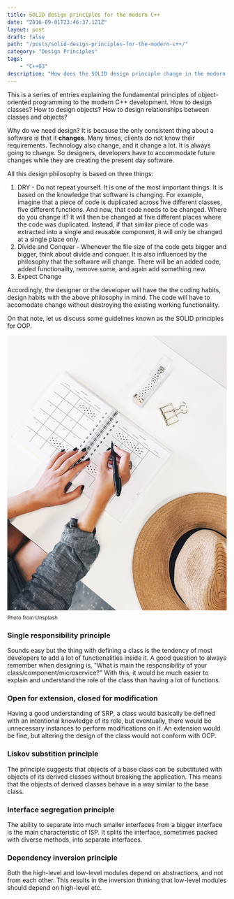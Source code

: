 ```yaml
---
title: SOLID design principles for the modern C++
date: "2016-09-01T23:46:37.121Z"
layout: post
draft: false
path: "/posts/solid-design-principles-for-the-modern-c++/"
category: "Design Principles"
tags:
    - "C++03"
description: "How does the SOLID design principle change in the modern C++ era?"
---
```

This is a series of entries explaining the fundamental principles of object-oriented programming to the modern C++ development. How to design classes? How to design objects? How to design relationships between classes and objects?

Why do we need design? It is because the only consistent thing about a software is that it **changes**. Many times, clients do not know their requirements. Technology also change, and it change a lot. It is always going to change. So designers, developers have to accommodate future changes while they are creating the present day software.

All this design philosophy is based on three things:
1. DRY - Do not repeat yourself. It is one of the most important things. It is based on the knowledge that software is changing. For example, imagine that a piece of code is duplicated across five different classes, five different functions. And now, that code needs to be changed. Where do you change it? It will then be changed at five different places where the code was duplicated. Instead, if that similar piece of code was extracted into a single and reusable component, it will only be changed at a single place only.
2. Divide and Conquer - Whenever the file size of the code gets bigger and bigger, think about divide and conquer. It is also influenced by the philosophy that the software will change. There will be an added code, added functionality, remove some, and again add something new.
3. Expect Change

Accordingly, the designer or the developer will have the the coding habits, design habits with the above philosophy in mind. The code will have to accomodate change without destroying the existing working functionality.

On that note, let us discuss some guidelines known as the SOLID principles for OOP.

![Looking at a high level design.](./1.jpg)<sub>Photo from Unsplash</sub>

### Single responsibility principle
Sounds easy but the thing with defining a class is the tendency of most developers to add a lot of functionalities inside it. A good question to always remember when designing is, "What is main the responsibility of your class/component/microservice?" With this, it would be much easier to explain and understand the role of the class than having a lot of functions.

### Open for extension, closed for modification
Having a good understanding of SRP, a class would basically be defined with an intentional knowledge of its role, but eventually, there would be unnecessary instances to perform modifications on it. An extension would be fine, but altering the design of the class would not conform with OCP.

### Liskov substition principle
The principle suggests that objects of a base class can be substituted with objects of its derived classes without breaking the application. This means that the objects of derived classes behave in a way similar to the base class.

### Interface segregation principle
The ability to separate into much smaller interfaces from a bigger interface is the main characteristic of ISP. It splits the interface, sometimes packed with diverse methods, into separate interfaces.

### Dependency inversion principle
Both the high-level and low-level modules depend on abstractions, and not from each other. This results in the inversion thinking that low-level modules should depend on high-level etc.